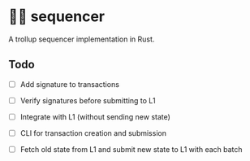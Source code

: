 # 🧌🆙 sequencer

A trollup sequencer implementation in Rust.

## Todo
- [ ] Add signature to transactions
- [ ] Verify signatures before submitting to L1
- [ ] Integrate with L1 (without sending new state)
- [ ] CLI for transaction creation and submission
- [ ] Fetch old state from L1 and submit new state to L1 with each batch

